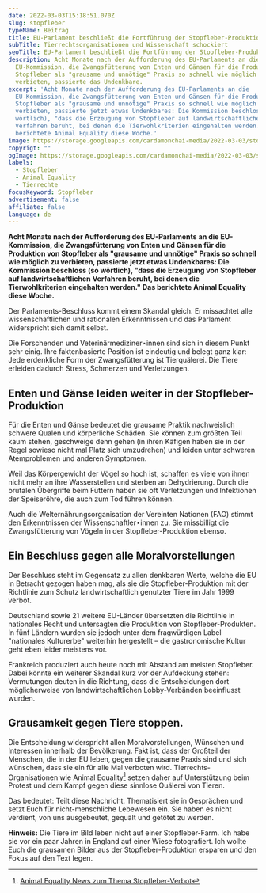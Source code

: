 ```yaml
---
date: 2022-03-03T15:18:51.070Z
slug: stopfleber
typeName: Beitrag
title: EU-Parlament beschließt die Fortführung der Stopfleber-Produktion
subTitle: Tierrechtsorganisationen und Wissenschaft schockiert
seoTitle: EU-Parlament beschließt die Fortführung der Stopfleber-Produktion
description: Acht Monate nach der Aufforderung des EU-Parlaments an die
  EU-Kommission, die Zwangsfütterung von Enten und Gänsen für die Produktion von
  Stopfleber als "grausame und unnötige" Praxis so schnell wie möglich zu
  verbieten, passierte das Undenkbare.
excerpt: 'Acht Monate nach der Aufforderung des EU-Parlaments an die
  EU-Kommission, die Zwangsfütterung von Enten und Gänsen für die Produktion von
  Stopfleber als "grausame und unnötige" Praxis so schnell wie möglich zu
  verbieten, passierte jetzt etwas Undenkbares: Die Kommission beschloss (so
  wörtlich), "dass die Erzeugung von Stopfleber auf landwirtschaftlichen
  Verfahren beruht, bei denen die Tierwohlkriterien eingehalten werden." Das
  berichtete Animal Equality diese Woche.'
image: https://storage.googleapis.com/cardamonchai-media/2022-03-03/stopfleber-jpg-imagine-283818_667268_1024_768/640.webp
copyrigt: ""
ogImage: https://storage.googleapis.com/cardamonchai-media/2022-03-03/stopfleber-fb-png-imagine-283818_67736b_1200_628/640.webp
labels:
  - Stopfleber
  - Animal Equality
  - Tierrechte
focusKeyword: Stopfleber
advertisement: false
affiliate: false
language: de
---
```

**Acht Monate nach der Aufforderung des EU-Parlaments an die EU-Kommission, die Zwangsfütterung von Enten und Gänsen für die Produktion von Stopfleber als "grausame und unnötige" Praxis so schnell wie möglich zu verbieten, passierte jetzt etwas Undenkbares: Die Kommission beschloss (so wörtlich), "dass die Erzeugung von Stopfleber auf landwirtschaftlichen Verfahren beruht, bei denen die Tierwohlkriterien eingehalten werden." Das berichtete Animal Equality diese Woche.**

Der Parlaments-Beschluss kommt einem Skandal gleich. Er missachtet alle wissenschaftlichen und rationalen Erkenntnissen und das Parlament widerspricht sich damit selbst.

Die Forschenden und Veterinärmediziner⋆innen sind sich in diesem Punkt sehr einig. Ihre faktenbasierte Position ist eindeutig und belegt ganz klar: Jede erdenkliche Form der Zwangsfütterung ist Tierquälerei. Die Tiere erleiden dadurch Stress, Schmerzen und Verletzungen.

## Enten und Gänse leiden weiter in der Stopfleber-Produktion

Für die Enten und Gänse bedeutet die grausame Praktik nachweislich schwere Qualen und körperliche Schäden. Sie können zum größten Teil kaum stehen, geschweige denn gehen (in ihren Käfigen haben sie in der Regel sowieso nicht mal Platz sich umzudrehen) und leiden unter schweren Atemproblemen und anderen Symptomen.

Weil das Körpergewicht der Vögel so hoch ist, schaffen es viele von ihnen nicht mehr an ihre Wasserstellen und sterben an Dehydrierung. Durch die brutalen Übergriffe beim Füttern haben sie oft Verletzungen und Infektionen der Speiseröhre, die auch zum Tod führen können.

Auch die Welternährungsorganisation der Vereinten Nationen (FAO) stimmt den Erkenntnissen der Wissenschaftler⋆innen zu. Sie missbilligt die Zwangsfütterung von Vögeln in der Stopfleber-Produktion ebenso.

## Ein Beschluss gegen alle Moralvorstellungen

Der Beschluss steht im Gegensatz zu allen denkbaren Werte, welche die EU in Betracht gezogen haben mag, als sie die Stopfleber-Produktion mit der Richtlinie zum Schutz landwirtschaftlich genutzter Tiere im Jahr 1999 verbot. 

Deutschland sowie 21 weitere EU-Länder übersetzten die Richtlinie in nationales Recht und untersagten die Produktion von Stopfleber-Produkten. In fünf Ländern wurden sie jedoch unter dem fragwürdigen Label "nationales Kulturerbe" weiterhin hergestellt – die gastronomische Kultur geht eben leider meistens vor.

Frankreich produziert auch heute noch mit Abstand am meisten Stopfleber. Dabei könnte ein weiterer Skandal kurz vor der Aufdeckung stehen: Vermutungen deuten in die Richtung, dass die Entscheidungen dort möglicherweise von landwirtschaftlichen Lobby-Verbänden beeinflusst wurden.

## Grausamkeit gegen Tiere stoppen.

Die Entscheidung widerspricht allen Moralvorstellungen, Wünschen und Interessen innerhalb der Bevölkerung. Fakt ist, dass der Großteil der Menschen, die in der EU leben, gegen die grausame Praxis sind und sich wünschen, dass sie ein für alle Mal verboten wird. Tierrechts-Organisationen wie Animal Equality[^1] setzen daher auf Unterstützung beim Protest und dem Kampf gegen diese sinnlose Quälerei von Tieren.

Das bedeutet: Teilt diese Nachricht. Thematisiert sie in Gesprächen und setzt Euch für nicht-menschliche Lebewesen ein. Sie haben es nicht verdient, von uns ausgebeutet, gequält und getötet zu werden.

**Hinweis:** Die Tiere im Bild leben nicht auf einer Stopfleber-Farm. Ich habe sie vor ein paar Jahren in England auf einer Wiese fotografiert. Ich wollte Euch die grausamen Bilder aus der Stopfleber-Produktion ersparen und den Fokus auf den Text legen.

[^1]: [Animal Equality News zum Thema Stopfleber-Verbot](https://animalequality.de/neuigkeiten/2022/03/01/europaisches-parlament-halt-stopfleber-fur-tierschutzkonform/)